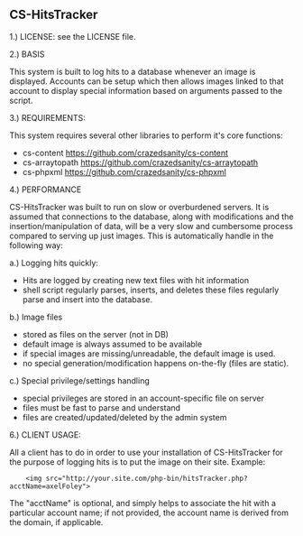 ## CS-HitsTracker


1.) LICENSE: see the LICENSE file.
 
2.) BASIS
	
This system is built to log hits to a database whenever an image is displayed.  Accounts can be setup which then allows images linked to that account to display special information based on arguments passed to the script.
	
3.) REQUIREMENTS:

This system requires several other libraries to perform it's core functions:
 * cs-content         https://github.com/crazedsanity/cs-content
 * cs-arraytopath     https://github.com/crazedsanity/cs-arraytopath
 * cs-phpxml          https://github.com/crazedsanity/cs-phpxml

4.) PERFORMANCE

CS-HitsTracker was built to run on slow or overburdened servers.  It is assumed that connections to the database, along with modifications and the insertion/manipulation of data, will be a very slow and cumbersome process compared to serving up just images.  This is automatically handle in the following way:

a.) Logging hits quickly:
 * Hits are logged by creating new text files with hit information
 * shell script regularly parses, inserts, and deletes these files regularly parse and insert into the database.

b.) Image files
 * stored as files on the server (not in DB)
 * default image is always assumed to be available
 * if special images are missing/unreadable, the default image is used.
 * no special generation/modification happens on-the-fly (files are static).

c.) Special privilege/settings handling
 * special privileges are stored in an account-specific file on server
 * files must be fast to parse and understand
 * files are created/updated/deleted by the admin system

6.) CLIENT USAGE:
	
All a client has to do in order to use your installation of CS-HitsTracker for the purpose of logging hits is to put the image on their site. Example:
	
		<img src="http://your.site.com/php-bin/hitsTracker.php?acctName=axelFoley">
	
The "acctName" is optional, and simply helps to associate the hit with a particular account name; if not provided, the account name is derived from the domain, if applicable.
